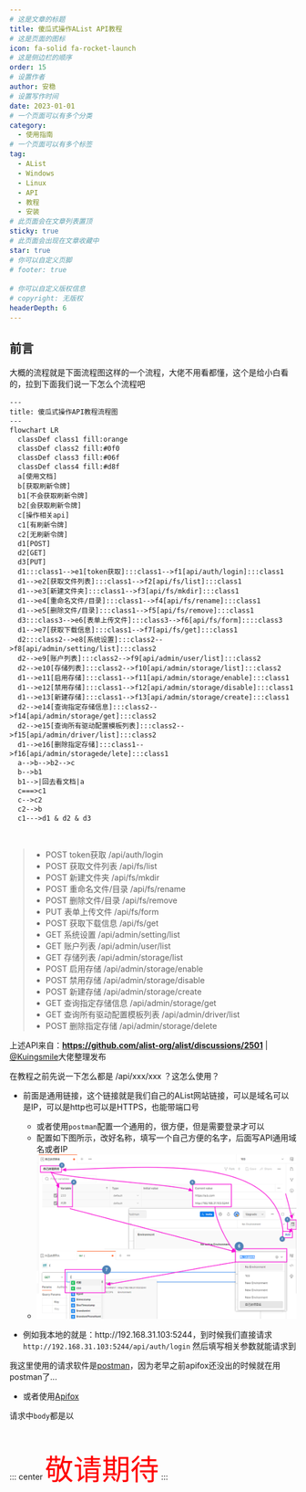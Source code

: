 ```yaml
---
# 这是文章的标题
title: 傻瓜式操作AList API教程
# 这是页面的图标
icon: fa-solid fa-rocket-launch
# 这是侧边栏的顺序
order: 15
# 设置作者
author: 安稳
# 设置写作时间
date: 2023-01-01
# 一个页面可以有多个分类
category:
  - 使用指南
# 一个页面可以有多个标签
tag:
  - AList
  - Windows
  - Linux
  - API
  - 教程
  - 安装
# 此页面会在文章列表置顶
sticky: true
# 此页面会出现在文章收藏中
star: true
# 你可以自定义页脚
# footer: true

# 你可以自定义版权信息
# copyright: 无版权
headerDepth: 6
---
```


<!-- 你可以通过设置页面的 Frontmatter，在页面禁用功能与布局。 -->

<!-- more -->

## 前言

大概的流程就是下面流程图这样的一个流程，大佬不用看都懂，这个是给小白看的，拉到下面我们说一下怎么个流程吧

```mermaid
---
title: 傻瓜式操作API教程流程图
---
flowchart LR
  classDef class1 fill:orange
  classDef class2 fill:#0f0
  classDef class3 fill:#06f
  classDef class4 fill:#d8f
  a[使用文档]
  b[获取刷新令牌]
  b1[不会获取刷新令牌]
  b2[会获取刷新令牌]
  c[操作相关api]
  c1[有刷新令牌]
  c2[无刷新令牌]
  d1[POST]
  d2[GET]
  d3[PUT]
  d1:::class1-->e1[token获取]:::class1-->f1[api/auth/login]:::class1
  d1-->e2[获取文件列表]:::class1-->f2[api/fs/list]:::class1
  d1-->e3[新建文件夹]:::class1-->f3[api/fs/mkdir]:::class1
  d1-->e4[重命名文件/目录]:::class1-->f4[api/fs/rename]:::class1
  d1-->e5[删除文件/目录]:::class1-->f5[api/fs/remove]:::class1
  d3:::class3-->e6[表单上传文件]:::class3-->f6[api/fs/form]::::class3
  d1-->e7[获取下载信息]:::class1-->f7[api/fs/get]:::class1
  d2:::class2-->e8[系统设置]:::class2-->f8[api/admin/setting/list]:::class2
  d2-->e9[账户列表]:::class2-->f9[api/admin/user/list]:::class2
  d2-->e10[存储列表]:::class2-->f10[api/admin/storage/list]:::class2
  d1-->e11[启用存储]:::class1-->f11[api/admin/storage/enable]:::class1
  d1-->e12[禁用存储]:::class1-->f12[api/admin/storage/disable]:::class1
  d1-->e13[新建存储]:::class1-->f13[api/admin/storage/create]:::class1
  d2-->e14[查询指定存储信息]:::class2-->f14[api/admin/storage/get]:::class2
  d2-->e15[查询所有驱动配置模板列表]:::class2-->f15[api/admin/driver/list]:::class2
  d1-->e16[删除指定存储]:::class1-->f16[api/admin/storagede/lete]:::class1
  a-->b-->b2-->c
  b-->b1
  b1-->|回去看文档|a
  c===>c1
  c-->c2
  c2-->b
  c1--->d1 & d2 & d3
  
  
```

> - POST token获取 /api/auth/login
> - POST 获取文件列表 /api/fs/list
> - POST 新建文件夹 /api/fs/mkdir
> - POST 重命名文件/目录 /api/fs/rename
> - POST 删除文件/目录 /api/fs/remove
> - PUT 表单上传文件 /api/fs/form
> - POST 获取下载信息 /api/fs/get
> - GET 系统设置 /api/admin/setting/list
> - GET 账户列表 /api/admin/user/list
> - GET 存储列表 /api/admin/storage/list
> - POST 启用存储 /api/admin/storage/enable
> - POST 禁用存储 /api/admin/storage/disable
> - POST 新建存储 /api/admin/storage/create
> - GET 查询指定存储信息 /api/admin/storage/get
> - GET 查询所有驱动配置模板列表 /api/admin/driver/list
> - POST 删除指定存储 /api/admin/storage/delete

上述API来自：**https://github.com/alist-org/alist/discussions/2501**  | [@Kuingsmile](https://github.com/Kuingsmile)大佬整理发布

在教程之前先说一下怎么都是 /api/xxx/xxx ？这怎么使用？

- 前面是通用链接，这个链接就是我们自己的AList网站链接，可以是域名可以是IP，可以是http也可以是HTTPS，也能带端口号
  - 或者使用`postman`配置一个通用的，很方便，但是需要登录才可以
  - 配置如下图所示，改好名称，填写一个自己方便的名字，后面写API通用域名或者IP
  - <img src="/img/api/00-add.png" style="zoom:50%;" />

- 例如我本地的就是：http:\//192.168.31.103:5244，到时候我们直接请求`http://192.168.31.103:5244/api/auth/login` 然后填写相关参数就能请求到

我这里使用的请求软件是[postman](https://www.postman.com/)，因为老早之前apifox还没出的时候就在用postman了...

- 或者使用[Apifox](https://apifox.com/)

请求中`body`都是以

<br/>



::: center
<span style="font-size: 50px;color:red;font-family:'树颜'">敬请期待</span>
:::





















